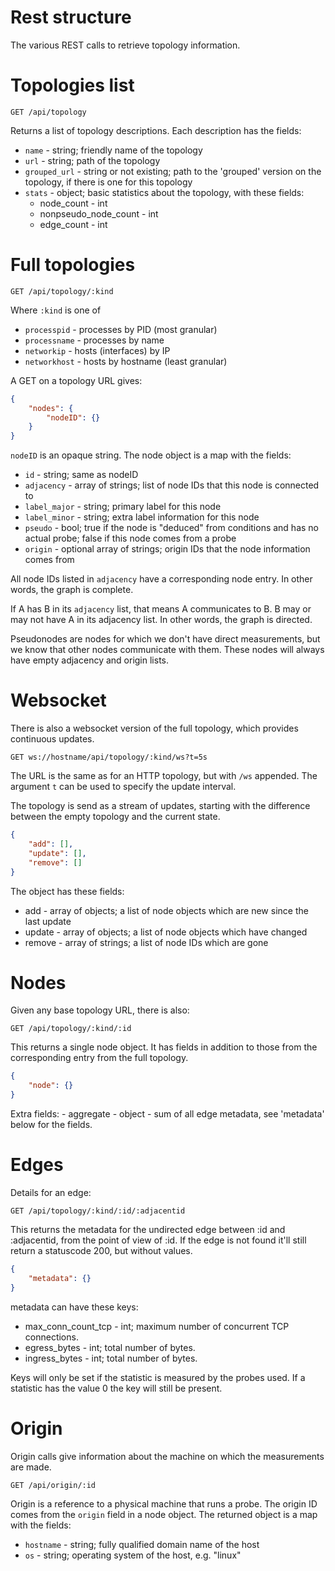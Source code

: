 # Rest structure

The various REST calls to retrieve topology information.

# Topologies list

```
GET /api/topology
```

Returns a list of topology descriptions. Each description has the fields:

- `name` - string; friendly name of the topology
- `url` - string; path of the topology
- `grouped_url` - string or not existing; path to the 'grouped' version on the
  topology, if there is one for this topology
- `stats` - object; basic statistics about the topology, with these fields:
    - node_count - int
    - nonpseudo_node_count - int
    - edge_count - int


# Full topologies

```
GET /api/topology/:kind
```

Where `:kind` is one of

- `processpid` - processes by PID (most granular)
- `processname` - processes by name
- `networkip` - hosts (interfaces) by IP
- `networkhost` - hosts by hostname (least granular)

A GET on a topology URL gives:

```json
{
    "nodes": {
        "nodeID": {}
    }
}
```

`nodeID` is an opaque string. The node object is a map with the fields:

- `id` - string; same as nodeID
- `adjacency` - array of strings; list of node IDs that this node is connected to
- `label_major` - string; primary label for this node
- `label_minor` - string; extra label information for this node
- `pseudo` - bool; true if the node is "deduced" from conditions and has no actual probe; false if this node comes from a probe
- `origin` - optional array of strings; origin IDs that the node information comes from

All node IDs listed in `adjacency` have a corresponding node entry. In other
words, the graph is complete.

If A has B in its `adjacency` list, that means A communicates to B. B may or
may not have A in its adjacency list. In other words, the graph is directed.

Pseudonodes are nodes for which we don't have direct measurements, but we know
that other nodes communicate with them. These nodes will always have empty
adjacency and origin lists.


# Websocket

There is also a websocket version of the full topology, which provides
continuous updates.

```
GET ws://hostname/api/topology/:kind/ws?t=5s
```

The URL is the same as for an HTTP topology, but with `/ws` appended. The
argument `t` can be used to specify the update interval.

The topology is send as a stream of updates, starting with the difference
between the empty topology and the current state.

```json
{
    "add": [],
    "update": [],
    "remove": []
}
```

The object has these fields:

- add - array of objects; a list of node objects which are new since the last update
- update - array of objects; a list of node objects which have changed
- remove - array of strings; a list of node IDs which are gone


# Nodes

Given any base topology URL, there is also:

```
GET /api/topology/:kind/:id
```

This returns a single node object. It has fields in addition to those from the
corresponding entry from the full topology.

```json
{
    "node": {}
}
```

Extra fields:
    - aggregate - object - sum of all edge metadata, see 'metadata' below for
      the fields.

# Edges

Details for an edge:

```
GET /api/topology/:kind/:id/:adjacentid
```

This returns the metadata for the undirected edge between :id and :adjacentid,
from the point of view of :id. If the edge is not found it'll still return a
statuscode 200, but without values.

```json
{
    "metadata": {}
}
```

metadata can have these keys:

 - max_conn_count_tcp - int; maximum number of concurrent TCP connections.
 - egress_bytes - int; total number of bytes.
 - ingress_bytes - int; total number of bytes.

Keys will only be set if the statistic is measured by the probes used. If a
statistic has the value 0 the key will still be present.

# Origin

Origin calls give information about the machine on which the measurements are
made.

```
GET /api/origin/:id
```

Origin is a reference to a physical machine that runs a probe. The origin ID
comes from the `origin` field in a node object. The returned object is a map
with the fields:

- `hostname` - string; fully qualified domain name of the host
- `os` - string; operating system of the host, e.g. "linux"
